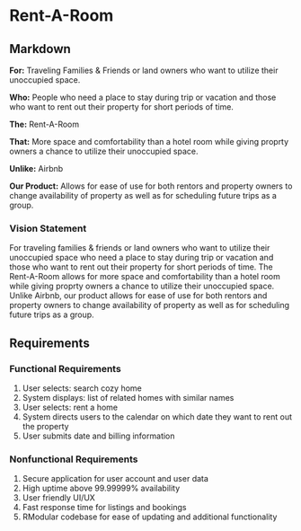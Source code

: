 # Rent-A-Room

## Markdown

**For:**  Traveling Families & Friends or land owners who want to utilize their unoccupied space.

**Who:**  People who need a place to stay during trip or vacation and those who want to rent out their property for short periods of time.

**The:**  Rent-A-Room

**That:** More space and comfortability than a hotel room while giving proprty owners a chance to utilize their unoccupied space.

**Unlike:**  Airbnb

**Our Product:**  Allows for ease of use for both rentors and property owners to change availability of property as well as for scheduling future trips as a group.

### Vision Statement

For traveling families & friends or land owners who want to utilize their unoccupied space who need a place to stay during trip or vacation and those who want to rent out their property for short periods of time. The Rent-A-Room allows for more space and comfortability than a hotel room while giving proprty owners a chance to utilize their unoccupied space. Unlike Airbnb, our product allows for ease of use for both rentors and property owners to change availability of property as well as for scheduling future trips as a group.

## Requirements

### Functional Requirements

1. User selects: search cozy home
2. System displays: list of related homes with similar names
3. User selects: rent a home
4. System directs users to the calendar on which date they want to rent out the property
5. User submits date and billing information

### Nonfunctional Requirements

1. Secure application for user account and user data
2. High uptime above 99.99999% availability
3. User friendly UI/UX
4. Fast response time for listings and bookings
5. RModular codebase for ease of updating and additional functionality
